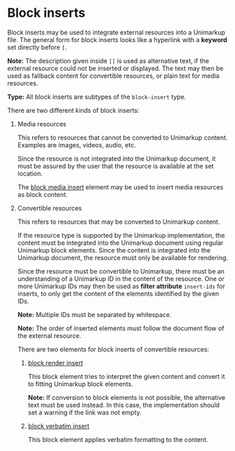 # Block inserts

Block inserts may be used to integrate external resources into a Unimarkup file.
The general form for block inserts looks like a hyperlink with a **keyword** set directly before `[`.

**Note:** The description given inside `[]` is used as alternative text, if the external resource could not be inserted or displayed. The text may then be used as fallback content for convertible resources, or plain text for media resources.

**Type:** All block inserts are subtypes of the `block-insert` type.

There are two different kinds of block inserts:

1. Media resources

   This refers to resources that cannot be converted to Unimarkup content.
   Examples are images, videos, audio, etc.

   Since the resource is not integrated into the Unimarkup document, it must be assured by the user that the resource is available at the set location.

   The [block media insert](/markup/blocks/inserts/media-block-insert.md) element may be used to insert media resources as block content.

2. Convertible resources

   This refers to resources that may be converted to Unimarkup content.
   
   If the resource type is supported by the Unimarkup implementation, the content must be integrated into the Unimarkup document using regular Unimarkup block elements.
   Since the content is integrated into the Unimarkup document, the resource must only be available for rendering.

   Since the resource must be convertible to Unimarkup, there must be an understanding of a Unimarkup ID in the content of the resource.
   One or more Unimarkup IDs may then be used as **filter attribute** `insert-ids` for inserts, to only get the content of the elements identified by the given IDs.

   **Note:** Multiple IDs must be separated by whitespace.

   **Note:** The order of inserted elements must follow the document flow of the external resource.

   There are two elements for block inserts of convertible resources:

   1. [block render insert](/markup/blocks/inserts/render-block-insert.md)

      This block element tries to interpret the given content and convert it to fitting Unimarkup block elements.

      **Note:** If conversion to block elements is not possible, the alternative text must be used instead. In this case, the implementation should set a warning if the link was not empty.

   2. [block verbatim insert](/markup/blocks/inserts/verbatim-block-insert.md)

      This block element applies verbatim formatting to the content.
